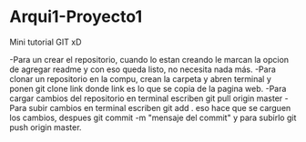 # Arqui1-Proyecto1

Mini tutorial GIT xD

-Para un crear el repositorio, cuando lo estan creando le marcan la opcion de agregar readme y con eso queda listo, no necesita nada más. -Para clonar un repositorio en la compu, crean la carpeta y abren terminal y ponen git clone link donde link es lo que se copia de la pagina web. -Para cargar cambios del repositorio en terminal escriben git pull origin master -Para subir cambios en terminal escriben git add . eso hace que se carguen los cambios, despues git commit -m "mensaje del commit" y para subirlo git push origin master.
